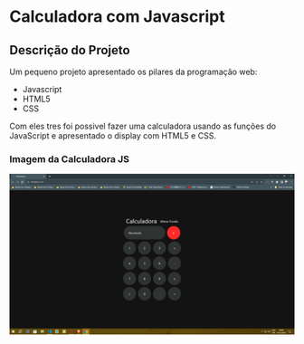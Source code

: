 # Calculadora com Javascript

## Descrição do Projeto
 Um pequeno projeto apresentado os pilares da programação web:  
 *  Javascript  
 *  HTML5  
 *  CSS

 Com eles tres foi possivel fazer uma calculadora usando as funções do JavaScript e apresentado o display com HTML5 e CSS.

### Imagem da Calculadora JS

![Alt text](image.png)